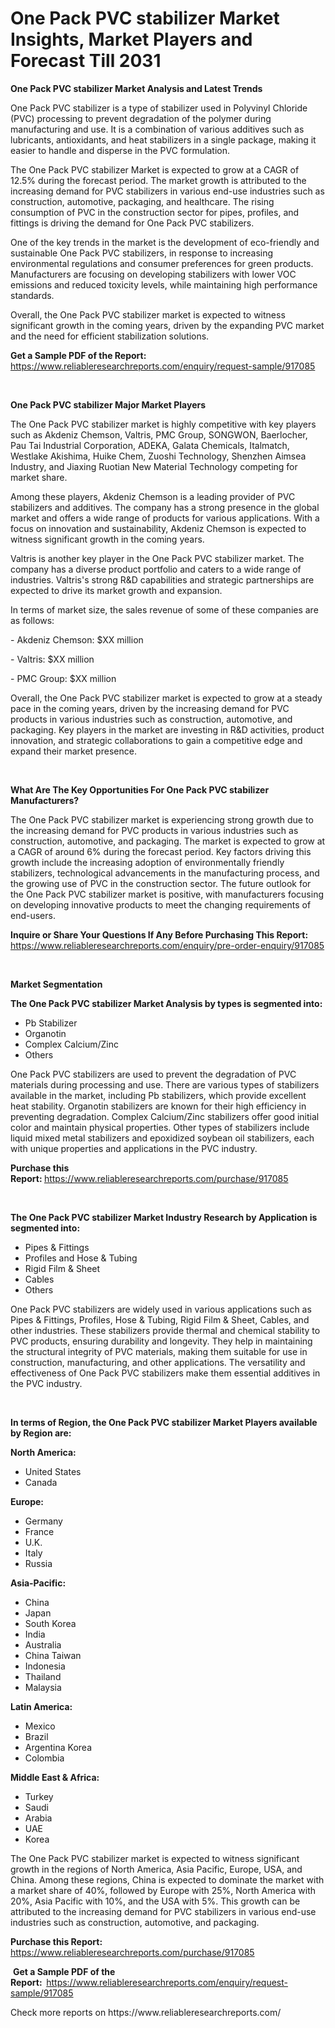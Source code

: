 <p><h1>One Pack PVC stabilizer Market Insights, Market Players and Forecast Till 2031</h1></p><p><strong>One Pack PVC stabilizer Market Analysis and Latest Trends</strong></p>
<p><p>One Pack PVC stabilizer is a type of stabilizer used in Polyvinyl Chloride (PVC) processing to prevent degradation of the polymer during manufacturing and use. It is a combination of various additives such as lubricants, antioxidants, and heat stabilizers in a single package, making it easier to handle and disperse in the PVC formulation.</p><p>The One Pack PVC stabilizer Market is expected to grow at a CAGR of 12.5% during the forecast period. The market growth is attributed to the increasing demand for PVC stabilizers in various end-use industries such as construction, automotive, packaging, and healthcare. The rising consumption of PVC in the construction sector for pipes, profiles, and fittings is driving the demand for One Pack PVC stabilizers.</p><p>One of the key trends in the market is the development of eco-friendly and sustainable One Pack PVC stabilizers, in response to increasing environmental regulations and consumer preferences for green products. Manufacturers are focusing on developing stabilizers with lower VOC emissions and reduced toxicity levels, while maintaining high performance standards.</p><p>Overall, the One Pack PVC stabilizer market is expected to witness significant growth in the coming years, driven by the expanding PVC market and the need for efficient stabilization solutions.</p></p>
<p><strong>Get a Sample PDF of the Report:&nbsp;</strong> <a href="https://www.reliableresearchreports.com/enquiry/request-sample/917085">https://www.reliableresearchreports.com/enquiry/request-sample/917085</a></p>
<p>&nbsp;</p>
<p><strong>One Pack PVC stabilizer Major Market Players</strong></p>
<p><p>The One Pack PVC stabilizer market is highly competitive with key players such as Akdeniz Chemson, Valtris, PMC Group, SONGWON, Baerlocher, Pau Tai Industrial Corporation, ADEKA, Galata Chemicals, Italmatch, Westlake Akishima, Huike Chem, Zuoshi Technology, Shenzhen Aimsea Industry, and Jiaxing Ruotian New Material Technology competing for market share.</p><p>Among these players, Akdeniz Chemson is a leading provider of PVC stabilizers and additives. The company has a strong presence in the global market and offers a wide range of products for various applications. With a focus on innovation and sustainability, Akdeniz Chemson is expected to witness significant growth in the coming years.</p><p>Valtris is another key player in the One Pack PVC stabilizer market. The company has a diverse product portfolio and caters to a wide range of industries. Valtris's strong R&D capabilities and strategic partnerships are expected to drive its market growth and expansion.</p><p>In terms of market size, the sales revenue of some of these companies are as follows:</p><p>- Akdeniz Chemson: $XX million</p><p>- Valtris: $XX million</p><p>- PMC Group: $XX million</p><p>Overall, the One Pack PVC stabilizer market is expected to grow at a steady pace in the coming years, driven by the increasing demand for PVC products in various industries such as construction, automotive, and packaging. Key players in the market are investing in R&D activities, product innovation, and strategic collaborations to gain a competitive edge and expand their market presence.</p></p>
<p>&nbsp;</p>
<p><strong>What Are The Key Opportunities For One Pack PVC stabilizer Manufacturers?</strong></p>
<p><p>The One Pack PVC stabilizer market is experiencing strong growth due to the increasing demand for PVC products in various industries such as construction, automotive, and packaging. The market is expected to grow at a CAGR of around 6% during the forecast period. Key factors driving this growth include the increasing adoption of environmentally friendly stabilizers, technological advancements in the manufacturing process, and the growing use of PVC in the construction sector. The future outlook for the One Pack PVC stabilizer market is positive, with manufacturers focusing on developing innovative products to meet the changing requirements of end-users.</p></p>
<p><strong>Inquire or Share Your Questions If Any Before Purchasing This Report:</strong> <a href="https://www.reliableresearchreports.com/enquiry/pre-order-enquiry/917085">https://www.reliableresearchreports.com/enquiry/pre-order-enquiry/917085</a></p>
<p>&nbsp;</p>
<p><strong>Market Segmentation</strong></p>
<p><strong>The One Pack PVC stabilizer Market Analysis by types is segmented into:</strong></p>
<p><ul><li>Pb Stabilizer</li><li>Organotin</li><li>Complex Calcium/Zinc</li><li>Others</li></ul></p>
<p><p>One Pack PVC stabilizers are used to prevent the degradation of PVC materials during processing and use. There are various types of stabilizers available in the market, including Pb stabilizers, which provide excellent heat stability. Organotin stabilizers are known for their high efficiency in preventing degradation. Complex Calcium/Zinc stabilizers offer good initial color and maintain physical properties. Other types of stabilizers include liquid mixed metal stabilizers and epoxidized soybean oil stabilizers, each with unique properties and applications in the PVC industry.</p></p>
<p><strong>Purchase this Report:&nbsp;</strong><a href="https://www.reliableresearchreports.com/purchase/917085">https://www.reliableresearchreports.com/purchase/917085</a></p>
<p>&nbsp;</p>
<p><strong>The One Pack PVC stabilizer Market Industry Research by Application is segmented into:</strong></p>
<p><ul><li>Pipes & Fittings</li><li>Profiles and Hose & Tubing</li><li>Rigid Film & Sheet</li><li>Cables</li><li>Others</li></ul></p>
<p><p>One Pack PVC stabilizers are widely used in various applications such as Pipes & Fittings, Profiles, Hose & Tubing, Rigid Film & Sheet, Cables, and other industries. These stabilizers provide thermal and chemical stability to PVC products, ensuring durability and longevity. They help in maintaining the structural integrity of PVC materials, making them suitable for use in construction, manufacturing, and other applications. The versatility and effectiveness of One Pack PVC stabilizers make them essential additives in the PVC industry.</p></p>
<p>&nbsp;</p>
<p><strong>In terms of Region, the One Pack PVC stabilizer Market Players available by Region are:</strong></p>
<p>
    <p> <strong> North America: </strong>
        <ul>
            <li>United States</li>
            <li>Canada</li>
        </ul>
        </p> 
    <p> <strong> Europe: </strong>
        <ul>
            <li>Germany</li>
            <li>France</li>
            <li>U.K.</li>
            <li>Italy</li>
            <li>Russia</li>
        </ul>
        </p> 
    <p> <strong> Asia-Pacific: </strong>
        <ul>
            <li>China</li>
            <li>Japan</li>
            <li>South Korea</li>
            <li>India</li>
            <li>Australia</li>
            <li>China Taiwan</li>
            <li>Indonesia</li>
            <li>Thailand</li>
            <li>Malaysia</li>
        </ul>
        </p> 
    <p> <strong> Latin America: </strong>
        <ul>
            <li>Mexico</li>
            <li>Brazil</li>
            <li>Argentina Korea</li>
            <li>Colombia</li>
        </ul>
        </p> 
    <p> <strong> Middle East & Africa: </strong>
        <ul>
            <li>Turkey</li>
            <li>Saudi</li>
            <li>Arabia</li>
            <li>UAE</li>
            <li>Korea</li>
        </ul>
    </p>
    </p>
<p><p>The One Pack PVC stabilizer market is expected to witness significant growth in the regions of North America, Asia Pacific, Europe, USA, and China. Among these regions, China is expected to dominate the market with a market share of 40%, followed by Europe with 25%, North America with 20%, Asia Pacific with 10%, and the USA with 5%. This growth can be attributed to the increasing demand for PVC stabilizers in various end-use industries such as construction, automotive, and packaging.</p></p>
<p><strong>Purchase this Report: </strong><a href="https://www.reliableresearchreports.com/purchase/917085">https://www.reliableresearchreports.com/purchase/917085</a></p>
<p>&nbsp;<strong>Get a Sample PDF of the Report:&nbsp;&nbsp;</strong><a href="https://www.reliableresearchreports.com/enquiry/request-sample/917085">https://www.reliableresearchreports.com/enquiry/request-sample/917085</a></p>
<p><strong></strong></p>
<p>Check more reports on https://www.reliableresearchreports.com/</p>